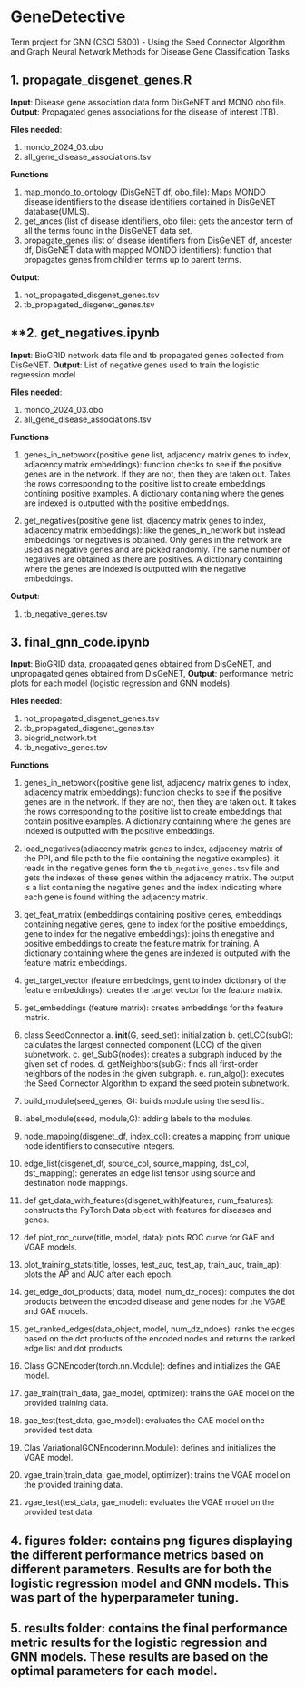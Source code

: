# GeneDetective
Term project for GNN (CSCI 5800) - Using the Seed Connector Algorithm and Graph Neural Network Methods for Disease Gene Classification Tasks



## **1. propagate_disgenet_genes.R**
**Input**: Disease gene association data form DisGeNET and MONO obo file.
**Output**: Propagated genes associations for the disease of interest (TB).

**Files needed**: 
1. mondo_2024_03.obo
2. all_gene_disease_associations.tsv

**Functions**
1. map_mondo_to_ontology (DisGeNET df, obo_file): Maps MONDO disease identifiers to the disease identifiers contained in DisGeNET database(UMLS).
2. get_ances (list of disease identifiers, obo file): gets the ancestor term of all the terms found in the DisGeNET data set.
3. propagate_genes (list of disease identifiers from DisGeNET df, ancester df, DisGeNET data with mapped MONDO identifiers): function that propagates genes from children terms up to parent terms.

**Output**: 
1. not_propagated_disgenet_genes.tsv
2. tb_propagated_disgenet_genes.tsv

## **2. get_negatives.ipynb
**Input**: BioGRID network data file and tb propagated genes collected from DisGeNET.
**Output**: List of negative genes used to train the logistic regression model

**Files needed**: 
1. mondo_2024_03.obo
2. all_gene_disease_associations.tsv

**Functions**
1. genes_in_netowork(positive gene list, adjacency matrix genes to index, adjacency matrix embeddings): function checks to see if the positive genes are in the network. If they are not, then they are taken out. Takes the rows corresponding to the positive list to create embeddings contining positive examples. A dictionary containing where the genes are indexed is outputted with the positive embeddings. 

2. get_negatives(positive gene list, djacency matrix genes to index, adjacency matrix embeddings): like the genes_in_network but instead embeddings for negatives is obtained. Only genes in the network are used as negative genes and are picked randomly. The same number of negatives are obtained as there are positives. A dictionary containing where the genes are indexed is outputted with the negative embeddings. 

**Output**: 
1. tb_negative_genes.tsv

## **3. final_gnn_code.ipynb**
**Input**: BioGRID data, propagated genes obtained from DisGeNET, and unpropagated genes obtained from DisGeNET,
**Output**: performance metric plots for each model (logistic regression and GNN models).

**Files needed**: 
1. not_propagated_disgenet_genes.tsv
2. tb_propagated_disgenet_genes.tsv
3. biogrid_network.txt
4. tb_negative_genes.tsv

**Functions**
1. genes_in_netowork(positive gene list, adjacency matrix genes to index, adjacency matrix embeddings): function checks to see if the positive genes are in the network. If they are not, then they are taken out. It takes the rows corresponding to the positive list to create embeddings that contain positive examples. A dictionary containing where the genes are indexed is outputted with the positive embeddings. 

2. load_negatives(adjacency matrix genes to index, adjacency matrix of the PPI, and file path to the file containing the negative examples): it reads in the negative genes form the `tb_negative_genes.tsv` file and gets the indexes of these genes within the adjacency matrix. The output is a list containing the negative genes and the index indicating where each gene is found withing the adjacency matrix.


3. get_feat_matrix (embeddings containing positive genes, embeddings containing negative genes, gene to index for the positive embeddings, gene to index for the negative embeddings): joins th enegative and positive embeddings to create the feature matrix for training. A dictionary containing where the genes are indexed is outputed with the feature matrix embeddings. 

4. get_target_vector (feature embeddings, gent to index dictionary of the feature embeddings): creates the target vector for the feature matrix.

5. get_embeddings (feature matrix): creates embeddings for the feature matrix.

6. class SeedConnector
	a. __init__(G, seed_set): initialization
	b. getLCC(subG): calculates the largest connected component (LCC) of the given subnetwork.
	c. get_SubG(nodes): creates a subgraph induced by the given set of nodes.
	d. getNeighbors(subG): finds all first-order neighbors of the nodes in the given subgraph.
	e. run_algo(): executes the Seed Connector Algorithm to expand the seed protein subnetwork.

7. build_module(seed_genes, G): builds module using the seed list.

8. label_module(seed, module,G): adding labels to the modules.

9. node_mapping(disgenet_df, index_col): creates a mapping from unique node identifiers to consecutive integers.

10. edge_list(disgenet_df, source_col, source_mapping, dst_col, dst_mapping): generates an edge list tensor using source and destination node mappings.

11. def get_data_with_features(disgenet_with)features, num_features): constructs the PyTorch Data object with features for diseases and genes.

12. def plot_roc_curve(title, model, data): plots ROC curve for GAE and VGAE models. 

13. plot_training_stats(title, losses, test_auc, test_ap, train_auc, train_ap): plots the AP and AUC after each epoch.

14. get_edge_dot_products( data, model, num_dz_nodes): computes the dot products between the encoded disease and gene nodes for the VGAE and GAE models.

15. get_ranked_edges(data_object, model, num_dz_ndoes): ranks the edges based on the dot products of the encoded nodes and returns the ranked edge list and dot products.

16. Class GCNEncoder(torch.nn.Module): defines and initializes the GAE model.

17. gae_train(train_data, gae_model, optimizer): trains the GAE model on the provided training data.

18. gae_test(test_data, gae_model): evaluates the GAE model on the provided test data.

19. Clas VariationalGCNEncoder(nn.Module): defines and initializes the VGAE model.

20. vgae_train(train_data, gae_model, optimizer): trains the VGAE model on the provided training data.

21. vgae_test(test_data, gae_model): evaluates the VGAE model on the provided test data.

## **4. figures folder**: contains png figures displaying the different performance metrics based on different parameters. Results are for both the logistic regression model and GNN models. This was part of the hyperparameter tuning. 

## **5. results folder**: contains the final performance metric results for the logistic regression and GNN models. These results are based on the optimal parameters for each model. 
